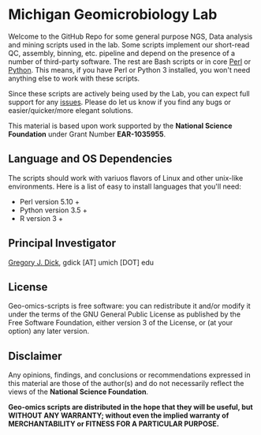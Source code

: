 # Michigan Geomicrobiology Lab

Welcome to the GitHub Repo for some general purpose NGS, Data analysis and
mining scripts used in the lab. Some scripts implement our short-read QC,
assembly, binning, etc. pipeline and depend on the presence of a number of
third-party software.  The rest are Bash scripts or in core
[Perl](http://www.perl.org/ "Perl Home") or [Python](https://www.python.org/
"Python Home"). This means, if you have Perl or Python 3 installed, you won't
need anything else to work with these scripts.

Since these scripts are actively being used by the Lab, you can expect full
support for any [issues](https://github.com/Geo-omics/scripts/issues "Report an
issue"). Please do let us know if you find any bugs or easier/quicker/more
elegant solutions.

This material is based upon work supported by the **National Science
Foundation** under Grant Number **EAR-1035955**.


## Language and OS Dependencies

The scripts should work with variuos flavors of Linux and other unix-like
environments.  Here is a list of easy to install languages that you'll need:

* Perl version 5.10 +
* Python version 3.5 +
* R version 3 +


## Principal Investigator

[Gregory J. Dick](https://sites.lsa.umich.edu/geomicro/ "Geo-omics Lab Homepage"), gdick [AT] umich [DOT] edu


## License

Geo-omics-scripts is free software: you can redistribute it and/or modify it
under the terms of the GNU General Public License as published by the Free
Software Foundation, either version 3 of the License, or (at your option) any
later version.


## Disclaimer

Any opinions, findings, and conclusions or recommendations expressed in this
material are those of the author(s) and do not necessarily reflect the views of
the **National Science Foundation**.

**Geo-omics scripts are distributed in the hope that they will be useful, but
WITHOUT ANY WARRANTY; without even the implied warranty of MERCHANTABILITY or
FITNESS FOR A PARTICULAR PURPOSE.**
